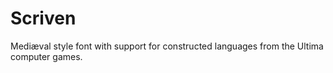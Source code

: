 # Scriven
Mediæval style font with support for constructed languages from the Ultima computer games.
